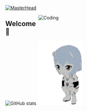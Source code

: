 
[![MasterHead](https://github.com/JoschaPMaliem/JoschaPMaliem/blob/main/synthwaveretro.gif)](https://github.com/JoschaPMaliem/)

  <img align="right" alt="Coding" width="400" src="https://github.com/JoschaPMaliem/JoschaPMaliem/blob/main/synthwaveretro.gif">

## Welcome🦙



![GitHub stats](https://github-readme-stats.vercel.app/api?username=JoschaPMaliem&show_icons=true&theme=cobalt) ![](https://github.com/JoschaPMaliem/JoschaPMaliem/blob/main/evangelion.gif)


<!--
**JoschaPMaliem/JoschaPMaliem** is a ✨ _special_ ✨ repository because its `README.md` (this file) appears on your GitHub profile.

Here are some ideas to get you started:

- 🔭 I’m currently working on ...
- 🌱 I’m currently learning ...
- 👯 I’m looking to collaborate on ...
- 🤔 I’m looking for help with ...
- 💬 Ask me about ...
- 📫 How to reach me: ...
- 😄 Pronouns: ...
- ⚡ Fun fact: ...
-->
